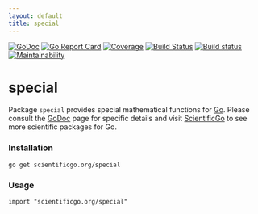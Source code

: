 ```yaml
---
layout: default
title: special
---
```


[![GoDoc](https://godoc.org/scientificgo.org/special?status.svg)](https://godoc.org/scientificgo.org/special)
[![Go Report Card](https://goreportcard.com/badge/github.com/scientificgo/special)](https://goreportcard.com/report/github.com/scientificgo/special)
[![Coverage](https://codecov.io/gh/scientificgo/special/branch/master/graph/badge.svg)](https://codecov.io/gh/scientificgo/special)
[![Build Status](https://travis-ci.org/scientificgo/special.svg?branch=master)](https://travis-ci.org/scientificgo/special)
[![Build status](https://ci.appveyor.com/api/projects/status/52itav5o4njri99y?svg=true)](https://ci.appveyor.com/project/jdparkinson93/special)
[![Maintainability](https://api.codeclimate.com/v1/badges/4229a260d3fa1d3b9269/maintainability)](https://codeclimate.com/github/scientificgo/special/maintainability)

# special

Package `special` provides special mathematical functions for [Go](https://golang.org). Please consult the [GoDoc](https://godoc.org/scientificgo.org/special) page for specific details and visit [ScientificGo](https://scientificgo.org) to see more scientific packages for Go.

### Installation

`go get scientificgo.org/special`

### Usage

`import "scientificgo.org/special"`
